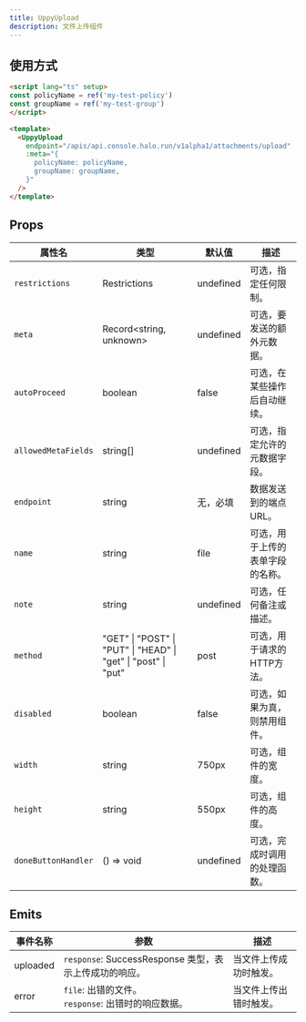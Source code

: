 ```yaml
---
title: UppyUpload
description: 文件上传组件
---
```


## 使用方式

```html
<script lang="ts" setup>
const policyName = ref('my-test-policy')
const groupName = ref('my-test-group')
</script>

<template>
  <UppyUpload
    endpoint="/apis/api.console.halo.run/v1alpha1/attachments/upload"
    :meta="{
      policyName: policyName,
      groupName: groupName,
    }"
  />
</template>
```

## Props

| 属性名               | 类型                               | 默认值         | 描述                                                      |
|---------------------|------------------------------------|----------------|-----------------------------------------------------------|
| `restrictions`      | Restrictions                     | undefined    | 可选，指定任何限制。                                       |
| `meta`              | Record<string, unknown>          | undefined    | 可选，要发送的额外元数据。                                 |
| `autoProceed`       | boolean                          | false        | 可选，在某些操作后自动继续。                               |
| `allowedMetaFields` | string[]                         | undefined    | 可选，指定允许的元数据字段。                               |
| `endpoint`          | string                           | 无，必填         | 数据发送到的端点URL。                                      |
| `name`              | string                           | file       | 可选，用于上传的表单字段的名称。                           |
| `note`              | string                           | undefined    | 可选，任何备注或描述。                                     |
| `method`            | "GET" \| "POST" \| "PUT" \| "HEAD" \| "get" \| "post" \| "put" | post       | 可选，用于请求的HTTP方法。                                 |
| `disabled`          | boolean                          | false        | 可选，如果为真，则禁用组件。                               |
| `width`             | string                           | 750px      | 可选，组件的宽度。                                         |
| `height`            | string                           | 550px      | 可选，组件的高度。                                         |
| `doneButtonHandler` | () => void                       | undefined    | 可选，完成时调用的处理函数。                               |

## Emits

| 事件名称   | 参数                                   | 描述             |
|--------|--------------------------------------|----------------|
| uploaded | `response`: SuccessResponse 类型，表示上传成功的响应。 | 当文件上传成功时触发。 |
| error   | `file`: 出错的文件。<br />`response`: 出错时的响应数据。   | 当文件上传出错时触发。 |
